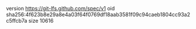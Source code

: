 version https://git-lfs.github.com/spec/v1
oid sha256:4f623b8e29a8e4a03f64f0769df18aab3581f09c94caeb1804cc93a2c5ffcb7a
size 10616
